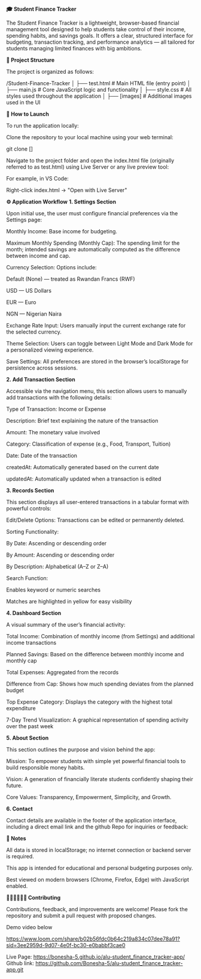 **🎓 Student Finance Tracker**

The Student Finance Tracker is a lightweight, browser-based financial management tool designed to help students take control of their income, spending habits, and savings goals.
It offers a clear, structured interface for budgeting, transaction tracking, and performance analytics — all tailored for students managing limited finances with big ambitions.

**📁 Project Structure**

The project is organized as follows:

/Student-Finance-Tracker
│
├── test.html                  # Main HTML file (entry point)
│
├── main.js                # Core JavaScript logic and functionality
│
├── style.css              # All styles used throughout the application
│
├── [images]              # Additional images used in the UI

**🚀 How to Launch**

To run the application locally:

Clone the repository to your local machine using your web terminal:

git clone []


Navigate to the project folder and open the index.html file (originally referred to as test.html) using Live Server or any live preview tool:

For example, in VS Code:

Right-click index.html → "Open with Live Server"

**⚙️ Application Workflow**
**1. Settings Section**

Upon initial use, the user must configure financial preferences via the Settings page:

Monthly Income: Base income for budgeting.

Maximum Monthly Spending (Monthly Cap): The spending limit for the month; intended savings are automatically computed as the difference between income and cap.

Currency Selection: Options include:

Default (None) — treated as Rwandan Francs (RWF)

USD — US Dollars

EUR — Euro

NGN — Nigerian Naira

Exchange Rate Input: Users manually input the current exchange rate for the selected currency.

Theme Selection: Users can toggle between Light Mode and Dark Mode for a personalized viewing experience.

Save Settings: All preferences are stored in the browser’s localStorage for persistence across sessions.

**2. Add Transaction Section**

Accessible via the navigation menu, this section allows users to manually add transactions with the following details:

Type of Transaction: Income or Expense

Description: Brief text explaining the nature of the transaction

Amount: The monetary value involved

Category: Classification of expense (e.g., Food, Transport, Tuition)

Date: Date of the transaction

createdAt: Automatically generated based on the current date

updatedAt: Automatically updated when a transaction is edited

**3. Records Section**

This section displays all user-entered transactions in a tabular format with powerful controls:

Edit/Delete Options: Transactions can be edited or permanently deleted.

Sorting Functionality:

By Date: Ascending or descending order

By Amount: Ascending or descending order

By Description: Alphabetical (A–Z or Z–A)

Search Function:

Enables keyword or numeric searches

Matches are highlighted in yellow for easy visibility

**4. Dashboard Section**

A visual summary of the user’s financial activity:

Total Income: Combination of monthly income (from Settings) and additional income transactions

Planned Savings: Based on the difference between monthly income and monthly cap

Total Expenses: Aggregated from the records

Difference from Cap: Shows how much spending deviates from the planned budget

Top Expense Category: Displays the category with the highest total expenditure

7-Day Trend Visualization: A graphical representation of spending activity over the past week

**5. About Section**

This section outlines the purpose and vision behind the app:

Mission: To empower students with simple yet powerful financial tools to build responsible money habits.

Vision: A generation of financially literate students confidently shaping their future.

Core Values: Transparency, Empowerment, Simplicity, and Growth.

**6. Contact**

Contact details are available in the footer of the application interface,
including a direct email link and the github Repo for inquiries or feedback:

**📌 Notes**

All data is stored in localStorage; no internet connection or backend server is required.

This app is intended for educational and personal budgeting purposes only.

Best viewed on modern browsers (Chrome, Firefox, Edge) with JavaScript enabled.

**👩🏾‍💻👨🏼‍💻 Contributing**

Contributions, feedback, and improvements are welcome! Please fork the repository and submit a pull request with proposed changes.

Demo video below

https://www.loom.com/share/b02b56fdc0b64c219a834c07dee78a91?sid=3ee2959d-9d07-4e0f-bc30-e0babbf3cae0

Live Page: https://bonesha-5.github.io/alu-student_finance_tracker-app/
Github link: https://github.com/Bonesha-5/alu-student_finance_tracker-app.git
